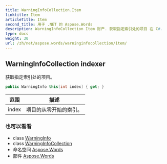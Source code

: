 ```yaml
---
title: WarningInfoCollection.Item
linktitle: Item
articleTitle: Item
second_title: 用于 .NET 的 Aspose.Words
description: WarningInfoCollection Item 财产. 获取指定索引处的项目 在 C#.
type: docs
weight: 30
url: /zh/net/aspose.words/warninginfocollection/item/
---
```

## WarningInfoCollection indexer

获取指定索引处的项目。

```csharp
public WarningInfo this[int index] { get; }
```

| 范围 | 描述 |
| --- | --- |
| index | 项目的从零开始的索引。 |

### 也可以看看

* class [WarningInfo](../../warninginfo/)
* class [WarningInfoCollection](../)
* 命名空间 [Aspose.Words](../../../aspose.words/)
* 部件 [Aspose.Words](../../../)
